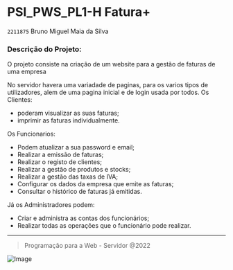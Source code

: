 # **PSI_PWS_PL1-H** **Fatura+**


`2211875`   Bruno Miguel Maia da Silva


### **Descrição do Projeto:**
   
  
O projeto consiste na criação de um website para a gestão de faturas de uma empresa

No servidor havera uma variadade de paginas, para os varios tipos de utilizadores, alem de uma pagina inicial e de login usada por todos.
Os Clientes:
- poderam visualizar as suas faturas;
- imprimir as faturas individualmente.

Os Funcionarios:
- Podem atualizar a sua password e email;
- Realizar a emissão de faturas;
- Realizar o registo de clientes;
- Realizar a gestão de produtos e stocks;
- Realizar a gestão das taxas de IVA;
- Configurar os dados da empresa que emite as faturas;
- Consultar o histórico de faturas já emitidas.

Já os Administradores podem:
- Criar e administra as contas dos funcionários;
- Realizar todas as operações que o funcionário pode realizar.

____________
>Programação para a Web - Servidor @2022

![Image](https://www.ipleiria.pt/wp-content/themes/ipleiria/img/logo_ipl_header.png)
